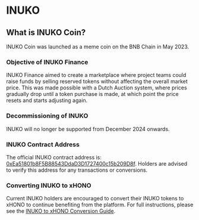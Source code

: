 # INUKO

## What is INUKO Coin?

INUKO Coin was launched as a meme coin on the BNB Chain in May 2023.

### **Objective of INUKO Finance**

INUKO Finance aimed to create a marketplace where project teams could raise funds by selling reserved tokens without affecting the overall market price. This was made possible with a Dutch Auction system, where prices gradually drop until a token purchase is made, at which point the price resets and starts adjusting again.

### **Decommissioning of INUKO**

INUKO will no longer be supported from December 2024 onwards.

### **INUKO Contract Address**

The official INUKO contract address is: [0xEa51801b8F5B88543DdaD3D1727400c15b209D8f](https://bscscan.com/token/0xea51801b8f5b88543ddad3d1727400c15b209d8f). Holders are advised to verify this address for any transactions or conversions.

### **Converting INUKO to xHONO**

Current INUKO holders are encouraged to convert their INUKO tokens to xHONO to continue benefiting from the platform. For full instructions, please see the [INUKO to xHONO Conversion Guide](../xhono-token/how-to-get-xhono/inuko-greater-than-xhono.md).
